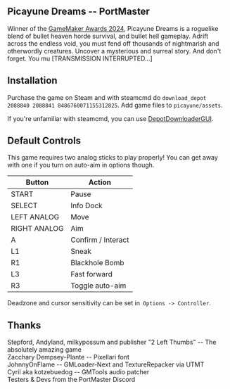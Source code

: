 ## Picayune Dreams -- PortMaster
Winner of the [GameMaker Awards 2024](https://gamemaker.io/en/blog/gamemaker-awards-2024-winners), Picayune Dreams is a roguelike blend of bullet heaven horde survival, and bullet hell gameplay. 
Adrift across the endless void, you must fend off thousands of nightmarish and otherwordly creatures. Uncover a mysterious and surreal story. And don't forget. You mu [TRANSMISSION INTERRUPTED...]

## Installation
Purchase the game on Steam and with steamcmd do `download_depot 2088840 2088841 8486760071155312825`. Add game files to `picayune/assets`.

If you're unfamiliar with steamcmd, you can use [DepotDownloaderGUI](https://github.com/mmvanheusden/SteamDepotDownloaderGUI).

## Default Controls
This game requires two analog sticks to play properly! You can get away with one if you turn on auto-aim in options though.

| Button            | Action                                |
|--                 |--                                     |
| START             | Pause                                 |
| SELECT            | Info Dock                             |
| LEFT ANALOG       | Move                                  |
| RIGHT ANALOG      | Aim                                   |
| A                 | Confirm / Interact                    |
| L1                | Sneak                                 |
| R1                | Blackhole Bomb                        |
| L3                | Fast forward                          |
| R3                | Toggle auto-aim                       |

Deadzone and cursor sensitivity can be set in` Options -> Controller`.

## Thanks
Stepford, Andyland, milkypossum and publisher "2 Left Thumbs" -- The absolutely amazing game  
Zacchary Dempsey-Plante -- Pixellari font  
JohnnyOnFlame -- GMLoader-Next and TextureRepacker via UTMT  
Cyril aka kotzebuedog -- GMTools audio patcher  
Testers & Devs from the PortMaster Discord
